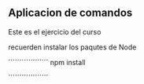 ## Aplicacion de comandos

Este es el ejercicio del curso


recuerden instalar los paqutes de Node

´´´´´´´´´´´´´´´´´´
npm install

´´´´´´´´´´´´´´´´´´
